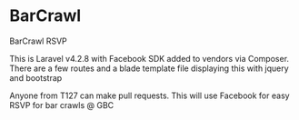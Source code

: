 BarCrawl
========

BarCrawl RSVP

This is Laravel v4.2.8 with Facebook SDK added to vendors via Composer.
There are a few routes and a blade template file displaying this with jquery and bootstrap

Anyone from T127 can make pull requests. This will use Facebook for easy RSVP for bar crawls @ GBC
